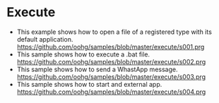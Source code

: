 # Execute

* This example shows how to open a file of a registered type with its default application.
https://github.com/oohg/samples/blob/master/execute/s001.prg
* This sample shows how to execute a .bat file.
https://github.com/oohg/samples/blob/master/execute/s002.prg
* This sample shows how to send a WhastApp message.
https://github.com/oohg/samples/blob/master/execute/s003.prg
* This sample shows how to start and external app.
https://github.com/oohg/samples/blob/master/execute/s004.prg

